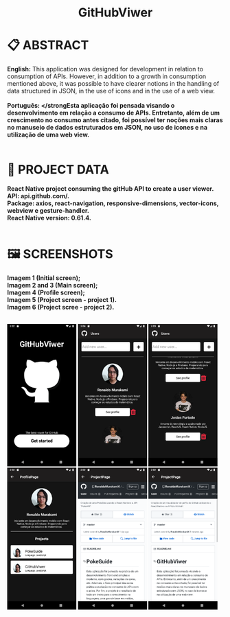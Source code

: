 <h1 align="center">
    GitHubViwer
</h1>

# 📋 ABSTRACT
<strong>English:</strong> This application was designed for development in relation to consumption of APIs. However, in addition to a growth in consumption mentioned above, it was possible to have clearer notions in the handling of data structured in JSON, in the use of icons and in the use of a web view. <br/><br/>
<strong>Português: </strongEsta aplicação foi pensada visando o desenvolvimento em relação a consumo de APIs. Entretanto, além de um crescimento no consumo antes citado, foi possível ter noções mais claras no manuseio de dados estruturados em JSON, no uso de icones e na utilização de uma web view. <br/><br/>

# 📖 PROJECT DATA
React Native project consuming the gitHub API to create a user viewer.<br/> 
API: api.github.com/.<br/>
Package: axios, react-navigation, responsive-dimensions, vector-icons, webview e gesture-handler.<br/>
React Native version: 0.61.4.<br/><br/>

# 🖼 SCREENSHOTS
Imagem 1 (Initial screen);<br/>
Imagem 2 and 3 (Main screen);<br/>
Imagem 4 (Profile screen);<br/>
Imagem 5 (Project screen - project 1).<br/>
Imagem 6 (Project scree - project 2).<br/><br/>


<img src="./screenshots/Screenshot_1577152933.png" width="32%" height="32%"/>       <img src="./screenshots/Screenshot_1577153078.png" width="32%" height="32%"/>      <img src="./screenshots/Screenshot_1577153022.png" width="32%" height="32%"/>      <img src="./screenshots/Screenshot_1577152952.png" width="32%" height="32%"/>       <img src="./screenshots/Screenshot_1577152958.png" width="32%" height="32%"/>      <img src="./screenshots/Screenshot_1577152964.png" width="32%" height="32%"/>
